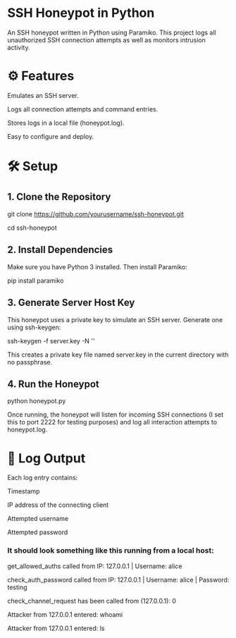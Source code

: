 # SSH Honeypot in Python
An SSH honeypot written in Python using Paramiko. This project logs all unauthorized SSH connection attempts as well as monitors intrusion activity.

# ⚙️ Features

Emulates an SSH server.

Logs all connection attempts and command entries.

Stores logs in a local file (honeypot.log).

Easy to configure and deploy.

# 🛠 Setup

## 1. Clone the Repository
   
git clone https://github.com/yourusername/ssh-honeypot.git

cd ssh-honeypot

## 2. Install Dependencies
   
Make sure you have Python 3 installed. Then install Paramiko:

pip install paramiko

## 3. Generate Server Host Key

This honeypot uses a private key to simulate an SSH server. Generate one using ssh-keygen:

ssh-keygen -f server.key -N ''

This creates a private key file named server.key in the current directory with no passphrase.

## 4. Run the Honeypot
   
python honeypot.py

Once running, the honeypot will listen for incoming SSH connections (I set this to port 2222 for testing purposes) and log all interaction attempts to honeypot.log.

# 📄 Log Output

Each log entry contains:

Timestamp

IP address of the connecting client

Attempted username

Attempted password

### It should look something like this running from a local host:

get_allowed_auths called from IP: 127.0.0.1 | Username: alice

check_auth_password called from IP: 127.0.0.1 | Username: alice | Password: testing

check_channel_request has been called from (127.0.0.1): 0

Attacker from 127.0.0.1 entered: whoami

Attacker from 127.0.0.1 entered: ls

